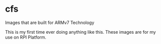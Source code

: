# cfs
Images that are built for ARMv7 Technology

This is my first time ever doing anything like this. These images are for my use on RPI Platform.
